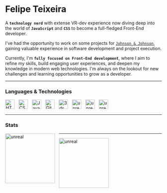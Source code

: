 # Felipe Teixeira

A **`technology nerd`** with extense VR-dev experience now diving deep into the world of **`JavaScript`** and **`CSS`** to become a full-fledged Front-End developer.

I've had the opportunity to work on some projects for [`Johnson & Johnson`](https://www.behance.net/gallery/176655885/JnJ-Vision-Interactional-Videos-Apps), gaining valuable experience in software development and project execution.

Currently, I'm **`fully focused on Front-End development`**, where I aim to refine my skills, build engaging user experiences, and deepen my knowledge in modern web technologies. I'm always on the lookout for new challenges and learning opportunities to grow as a developer.
<link rel="stylesheet" type='text/css' href="https://cdn.jsdelivr.net/gh/devicons/devicon@latest/devicon.min.css" />

---
### Languages & Technologies

<img 
    align="left" 
    alt="HTML"
    title="HTML" 
    width="30px" 
    style="padding-right: 10px;" 
    src="https://cdn.jsdelivr.net/gh/devicons/devicon@latest/icons/html5/html5-original.svg" 
/>
<img 
    align="left" 
    alt="CSS" 
    title="CSS"
    width="30px" 
    style="padding-right: 10px;" 
    src="https://cdn.jsdelivr.net/gh/devicons/devicon@latest/icons/css3/css3-original.svg" 
/>
<img 
    align="left" 
    alt="JavaScript" 
    title="JavaScript"
    width="30px" 
    style="padding-right: 10px;" 
    src="https://cdn.jsdelivr.net/gh/devicons/devicon@latest/icons/javascript/javascript-original.svg" 
/>
<img 
    align="left" 
    alt="Git" 
    title="Git"
    width="30px" 
    style="padding-right: 10px;" 
    src="https://cdn.jsdelivr.net/gh/devicons/devicon@latest/icons/git/git-original.svg" 
/>
<img 
    align="left" 
    alt="3ds" 
    title="3Ds Max"
    width="30px" 
    style="padding-right: 10px;" 
    src="https://cdn.jsdelivr.net/gh/devicons/devicon@latest/icons/threedsmax/threedsmax-original.svg"
/>
<img 
    align="left" 
    alt="unreal" 
    title="Unreal Engine"
    width="30px" 
    style="padding-right: 10px;" 
    src="https://cdn.jsdelivr.net/gh/devicons/devicon@latest/icons/unrealengine/unrealengine-original.svg"
/>
<img 
    align="left" 
    alt="unreal" 
    title="Photoshop"
    width="30px" 
    style="padding-right: 10px;" 
    src="https://cdn.jsdelivr.net/gh/devicons/devicon@latest/icons/photoshop/photoshop-original.svg"
/>
<img 
    align="left" 
    alt="unreal" 
    title="Figma"
    width="30px" 
    style="padding-right: 10px;" 
    src="https://cdn.jsdelivr.net/gh/devicons/devicon@latest/icons/figma/figma-original.svg"
/>

<br/>
<br/>

---

### Stats

<img 
    align="left" 
    alt="unreal" 
    height = 160
    style="padding-right: 10px;" 
    src="https://github-readme-stats.vercel.app/api?username=a1kawa&hide=stars,contribs&theme=date_night&include_all_commits=true"
/>

---

<img 
    align="left" 
    alt="unreal" 
    height = 160
    style="padding-right: 10px;" 
    src="https://github-readme-stats.vercel.app/api/top-langs/?username=a1kawa&theme=date_night&layout=compact"
/>
